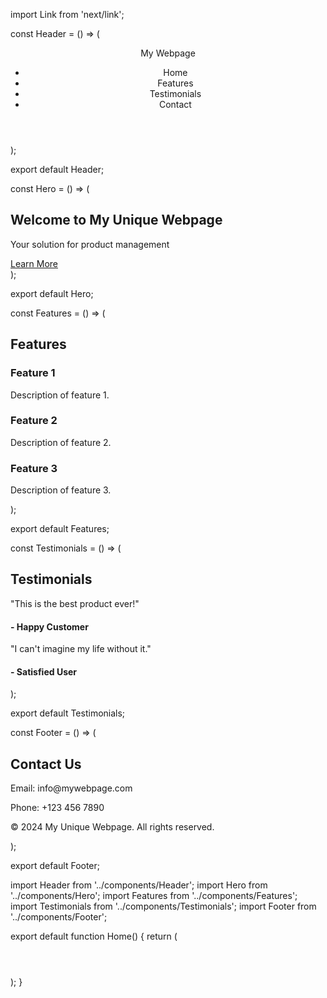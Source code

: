 import Link from 'next/link';

const Header = () => (
  <header>
    <nav className="bg-gray-800 p-4">
      <div className="container mx-auto flex justify-between items-center">
        <Link href="/">
          <a className="text-white text-2xl font-bold">My Webpage</a>
        </Link>
        <ul className="flex space-x-4">
          <li><Link href="#home"><a className="text-white">Home</a></Link></li>
          <li><Link href="#features"><a className="text-white">Features</a></Link></li>
          <li><Link href="#testimonials"><a className="text-white">Testimonials</a></Link></li>
          <li><Link href="#contact"><a className="text-white">Contact</a></Link></li>
        </ul>
      </div>
    </nav>
  </header>
);

export default Header;



const Hero = () => (
  <section id="home" className="hero bg-cover bg-center text-center text-white flex items-center" style={{ backgroundImage: "url('hero-background.jpg')", height: '100vh' }}>
    <div className="container mx-auto">
      <h1 className="text-5xl font-bold">Welcome to My Unique Webpage</h1>
      <p className="text-xl mt-4">Your solution for product management</p>
      <a href="#features" className="mt-8 inline-block bg-green-500 text-white py-2 px-4 rounded">Learn More</a>
    </div>
  </section>
);

export default Hero;



const Features = () => (
  <section id="features" className="py-16">
    <div className="container mx-auto text-center">
      <h2 className="text-3xl font-bold mb-8">Features</h2>
      <div className="grid grid-cols-1 md:grid-cols-3 gap-8">
        <div>
          <h3 className="text-xl font-semibold">Feature 1</h3>
          <p className="mt-2">Description of feature 1.</p>
        </div>
        <div>
          <h3 className="text-xl font-semibold">Feature 2</h3>
          <p className="mt-2">Description of feature 2.</p>
        </div>
        <div>
          <h3 className="text-xl font-semibold">Feature 3</h3>
          <p className="mt-2">Description of feature 3.</p>
        </div>
      </div>
    </div>
  </section>
);

export default Features;



const Testimonials = () => (
  <section id="testimonials" className="py-16 bg-gray-100">
    <div className="container mx-auto text-center">
      <h2 className="text-3xl font-bold mb-8">Testimonials</h2>
      <div className="grid grid-cols-1 md:grid-cols-2 gap-8">
        <div>
          <p className="italic">"This is the best product ever!"</p>
          <h4 className="mt-4">- Happy Customer</h4>
        </div>
        <div>
          <p className="italic">"I can't imagine my life without it."</p>
          <h4 className="mt-4">- Satisfied User</h4>
        </div>
      </div>
    </div>
  </section>
);

export default Testimonials;





const Footer = () => (
  <footer id="contact" className="py-8 bg-gray-800 text-white text-center">
    <div className="container mx-auto">
      <h2 className="text-2xl mb-4">Contact Us</h2>
      <p>Email: info@mywebpage.com</p>
      <p>Phone: +123 456 7890</p>
      <p>&copy; 2024 My Unique Webpage. All rights reserved.</p>
    </div>
  </footer>
);

export default Footer;




import Header from '../components/Header';
import Hero from '../components/Hero';
import Features from '../components/Features';
import Testimonials from '../components/Testimonials';
import Footer from '../components/Footer';

export default function Home() {
  return (
    <div>
      <Header />
      <Hero />
      <Features />
      <Testimonials />
      <Footer />
    </div>
  );
}
